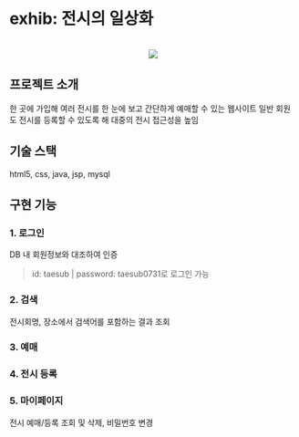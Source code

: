 # exhib: 전시의 일상화
<p align="center">
  <br>
  <img src="#">
  <br>
</p>

## 프로젝트 소개
한 곳에 가입해 여러 전시를 한 눈에 보고 간단하게 예매할 수 있는 웹사이트
일반 회원도 전시를 등록할 수 있도록 해 대중의 전시 접근성을 높임

## 기술 스택
html5, css, java, jsp, mysql

## 구현 기능
### 1. 로그인
DB 내 회원정보와 대조하여 인증
> id: taesub | password: taesub0731로 로그인 가능
### 2. 검색
전시회명, 장소에서 검색어를 포함하는 결과 조회
### 3. 예매
### 4. 전시 등록
### 5. 마이페이지
전시 예매/등록 조회 및 삭제, 비밀번호 변경
